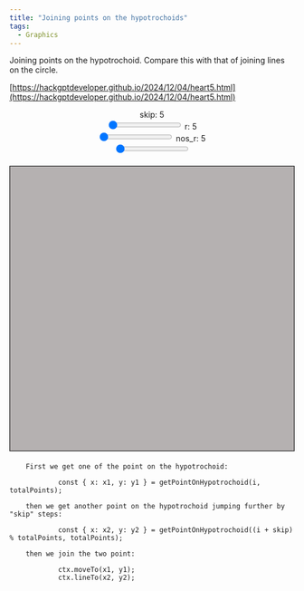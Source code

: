 ```yaml
---
title: "Joining points on the hypotrochoids"
tags:
  - Graphics
---
```


Joining points on the hypotrochoid.   Compare this with that of joining lines on the circle.

[https://hackgptdeveloper.github.io/2024/12/04/heart5.html](https://hackgptdeveloper.github.io/2024/12/04/heart5.html)

<style>
    canvas {
        border: 1px solid black;
        background-color: #b5b1b1;
        display: block;
        margin: 20px auto;
    }
    .controls {
        display: flex;
        justify-content: center;
        margin: 10px 0;
    }
    .slider-container {
        margin: 0 10px;
        text-align: center;
    }
</style>
<div class="controls">
    <div class="slider-container">
        <label for="skip-slider">skip: <span id="skip-value">5</span></label><br>
        <input type="range" id="skip-slider" min="1" max="160" value="1" step="1">
        <label for="r-slider">r: <span id="r-value">5</span></label><br>
        <input type="range" id="r-slider" min="1" max="160" value="1" step="1">
        <label for="nos_r-slider">nos_r: <span id="nos_r-value">5</span></label><br>
        <input type="range" id="nos_r-slider" min="1" max="160" value="1" step="1">
    </div>
</div>
<canvas id="heartCanvas" width="600" height="600"></canvas>
<script> 
    const canvas = document.getElementById('heartCanvas');
    const ctx = canvas.getContext('2d');
    const width = canvas.width;
    const height = canvas.height;

    const R = 160;
    const r = 40;
    const d = 150;
    const centerX = width / 2;
    const centerY = height / 2;
    const totalPoints = 160; // Total points around the circle

    // Get sliders and display elements
    const skipSlider = document.getElementById('skip-slider');
    const skipValueDisplay = document.getElementById('skip-value');
    const rSlider = document.getElementById('r-slider');
    const rValueDisplay = document.getElementById('r-value');
    const nos_rSlider = document.getElementById('nos_r-slider');
    const nos_rValueDisplay = document.getElementById('nos_r-value');

    // Update display and values dynamically
    let skip = parseInt(skipSlider.value);
    let r = parseInt(rSlider.value);
    let nos_r = parseInt(nos_rSlider.value);
    let R = nos_r * r;
    //let numLines = f1*150;
    //let delta = (1 / numLines) * 2 * Math.PI;

    skipSlider.addEventListener('input', () => {
        skip = parseInt(skipSlider.value);
        skipValueDisplay.textContent = skip;
    	drawHeartLines();
    });

    rSlider.addEventListener('input', () => {
        r = parseInt(rSlider.value);
        rValueDisplay.textContent = r;
    	drawHeartLines();
    });

    nos_rSlider.addEventListener('input', () => {
        nos_r = parseInt(nos_rSlider.value);
	R = nos_r * r;
        nos_rValueDisplay.textContent = nos_r;
    	drawHeartLines();
    });

    Math.gcd = function(a, b) {
     	return b ? Math.gcd(b, a % b) : Math.abs(a);
    };

    // Function to calculate the position of points around the circle
    function getPointOnHypotrochoid(index, totalPoints) {
        const t = (2 * Math.PI * r / Math.gcd(R, r) * index) / totalPoints;

        const x = centerX + (R - r) * Math.cos(t) + d * Math.cos(((R - r) / r) * t);
        const y = centerY + (R - r) * Math.sin(t) - d * Math.sin(((R - r) / r) * t);

        return { x, y };
    }

    // Draw the numbered points and connect them with lines
    function drawHeartLines() {
        ctx.clearRect(0, 0, width, height); // Clear the canvas

        // Draw the circle points
        ctx.fillStyle = "black";
        for (let i = 0; i < totalPoints; i++) {
            const { x, y } = getPointOnHypotrochoid(i, totalPoints);
            ctx.beginPath();
            ctx.arc(x, y, 3, 0, 2 * Math.PI);
            ctx.fill();
            ctx.fillText(i, x + 5, y + 5); // Label the points with numbers
        }

        // Draw the connecting lines
        for (let i = 0; i < totalPoints; i++) {
            const { x: x1, y: y1 } = getPointOnHypotrochoid(i, totalPoints);
            const { x: x2, y: y2 } = getPointOnHypotrochoid((i + skip) % totalPoints, totalPoints);
            
            ctx.beginPath();
            ctx.moveTo(x1, y1);
            
            // Use different colors for different regions (as per the original image)
            if (i < totalPoints / 2) {
                ctx.strokeStyle = 'blue';
            } else {
                ctx.strokeStyle = 'red';
            }
            
            ctx.lineTo(x2, y2);
            ctx.stroke();
        }
    }
    drawHeartLines();
</script>


```
	First we get one of the point on the hypotrochoid:

            const { x: x1, y: y1 } = getPointOnHypotrochoid(i, totalPoints);

	then we get another point on the hypotrochoid jumping further by "skip" steps:

            const { x: x2, y: y2 } = getPointOnHypotrochoid((i + skip) % totalPoints, totalPoints);

	then we join the two point:

            ctx.moveTo(x1, y1);
            ctx.lineTo(x2, y2);
```

